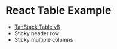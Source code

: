 # React Table Example

- [TanStack Table v8](https://tanstack.com/table/v8)
- Sticky header row
- Sticky multiple columns
